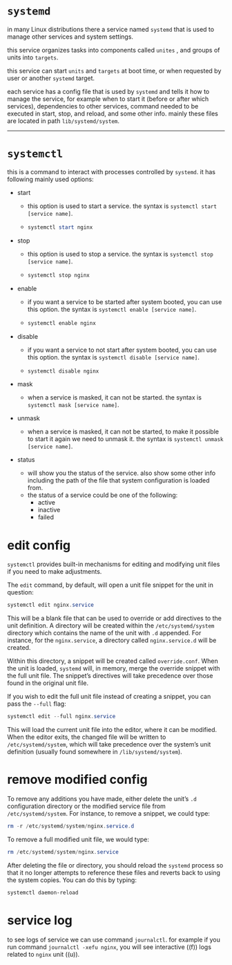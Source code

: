 # `systemd`

in many Linux distributions there a service named `systemd` that is used to manage other services and system settings.

this service organizes tasks into components called `unites` , and groups of units into `targets`.

this service can start `units` and `targets` at boot time, or when requested by user or another `systemd` target.

each service has a config file that is used by `systemd` and tells it how to manage the service, for example when to start it (before or after which services), dependencies to other services, command needed to be executed in start, stop, and reload, and some other info. mainly these files are located in path `lib/systemd/system`.



***



# `systemctl`

this is a command to interact with processes controlled by `systemd`. it has following mainly used options:

- start

  - this option is used to start a service. the syntax is `systemctl start [service name]`.

  - ```powershell
    systemctl start nginx
    ```

- stop

  - this option is used to stop a service. the syntax is `systemctl stop [service name]`.

  - ```powershell
    systemctl stop nginx
    ```

- enable

  - if you want a service to be started after system booted, you can use this option. the syntax is `systemctl enable [service name]`.

  - ```powershell
    systemctl enable nginx
    ```

- disable

  - if you want a service to not start after system booted, you can use this option. the syntax is `systemctl disable [service name]`.

  - ```powershell
    systemctl disable nginx
    ```

- mask

  - when a service is masked, it can not be started. the syntax is `systemctl mask [service name]`.

- unmask

  - when a service is masked, it can not be started, to make it possible to start it again we need to unmask it. the syntax is `systemctl unmask [service name]`.

- status

  - will show you the status of the service. also show some other info including the path of the file that system configuration is loaded from. 
  - the status of a service could be one of the following:
    - active
    - inactive
    - failed



# edit config

`systemctl` provides built-in mechanisms for editing and modifying unit files if you need to make adjustments.

The `edit` command, by default, will open a unit file snippet for the unit in question:

```powershell
systemctl edit nginx.service
```



This will be a blank file that can be used to override or add directives to the unit definition. A directory will be created within the `/etc/systemd/system` directory which contains the name of the unit with `.d` appended. For instance, for the `nginx.service`, a directory called `nginx.service.d` will be created.

Within this directory, a snippet will be created called `override.conf`. When the unit is loaded, `systemd` will, in memory, merge the override snippet with the full unit file. The snippet’s directives will take precedence over those found in the original unit file.



If you wish to edit the full unit file instead of creating a snippet, you can pass the `--full` flag:

```powershell
systemctl edit --full nginx.service
```



This will load the current unit file into the editor, where it can be modified. When the editor exits, the changed file will be written to `/etc/systemd/system`, which will take precedence over the system’s unit definition (usually found somewhere in `/lib/systemd/system`).



# remove modified config

To remove any additions you have made, either delete the unit’s `.d` configuration directory or the modified service file from `/etc/systemd/system`. For instance, to remove a snippet, we could type:

```powershell
rm -r /etc/systemd/system/nginx.service.d
```



To remove a full modified unit file, we would type:

```powershell
rm /etc/systemd/system/nginx.service
```



After deleting the file or directory, you should reload the `systemd` process so that it no longer attempts to reference these files and reverts back to using the system copies. You can do this by typing:

```powershell
systemctl daemon-reload
```



# service log

to see logs of service we can use command `journalctl`. for example if you run command `journalctl -xefu nginx`, you will see interactive ((f)) logs related to `nginx` unit ((u)).